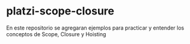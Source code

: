 # platzi-scope-closure
En este repositorio se agregaran ejemplos para practicar y entender los conceptos de Scope, Closure y Hoisting
